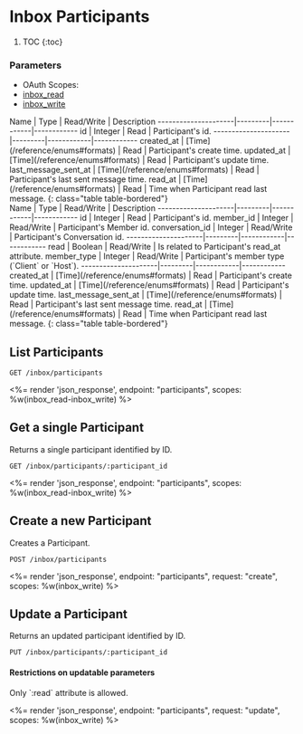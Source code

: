 # Inbox Participants

1. TOC
{:toc}

### Parameters
<ul class="nav nav-pills" role="tablist">
  <li class="disabled"><a>OAuth Scopes:</a></li>
  <li class="active"><a href="#inbox_read" role="tab" data-toggle="pill">inbox_read</a></li>
  <li><a href="#inbox_write" role="tab" data-toggle="pill">inbox_write</a></li>
</ul>
<div class="tab-content" markdown="1">
  <div class="tab-pane active" id="inbox_read" markdown="1">
Name                 | Type    | Read/Write | Description
---------------------|---------|------------|------------
id                   | Integer | Read       | Participant's id.
---------------------|---------|------------|------------
created_at           | [Time](/reference/enums#formats) | Read       | Participant's create time.
updated_at           | [Time](/reference/enums#formats) | Read       | Participant's update time.
last_message_sent_at | [Time](/reference/enums#formats) | Read       | Participant's last sent message time.
read_at              | [Time](/reference/enums#formats) | Read       | Time when Participant read last message.
{: class="table table-bordered"}
  </div>
  <div class="tab-pane" id="inbox_write" markdown="1">
Name                 | Type    | Read/Write | Description
---------------------|---------|------------|------------
id                   | Integer | Read       | Participant's id.
member_id            | Integer | Read/Write | Participant's Member id.
conversation_id      | Integer | Read/Write | Participant's Conversation id.
---------------------|---------|------------|------------
read                 | Boolean | Read/Write | Is related to Participant's read_at attribute.
member_type          | Integer | Read/Write | Participant's member type (`Client` or `Host`).
---------------------|---------|------------|------------
created_at           | [Time](/reference/enums#formats) | Read       | Participant's create time.
updated_at           | [Time](/reference/enums#formats) | Read       | Participant's update time.
last_message_sent_at | [Time](/reference/enums#formats) | Read       | Participant's last sent message time.
read_at              | [Time](/reference/enums#formats) | Read       | Time when Participant read last message.
{: class="table table-bordered"}
  </div>
</div>

## List Participants

~~~
GET /inbox/participants
~~~

<%= render 'json_response', endpoint: "participants", scopes: %w(inbox_read-inbox_write) %>

## Get a single Participant

Returns a single participant identified by ID.

~~~
GET /inbox/participants/:participant_id
~~~

<%= render 'json_response', endpoint: "participants", scopes: %w(inbox_read-inbox_write) %>

## Create a new Participant

Creates a Participant.

~~~~
POST /inbox/participants
~~~~

<%= render 'json_response', endpoint: "participants", request: "create",
  scopes: %w(inbox_write) %>

## Update a Participant

Returns an updated participant identified by ID.

~~~
PUT /inbox/participants/:participant_id
~~~

<div class="callout callout-info" markdown="1">
  <h4>Restrictions on updatable parameters</h4>
  Only `:read` attribute is allowed.
</div>

<%= render 'json_response', endpoint: "participants", request: "update",
  scopes: %w(inbox_write) %>
